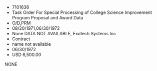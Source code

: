 * 7101636
* Task Order For Special Processing of College Science        Improvement Program Proposal and Award Data
* O/D,PRM
* 08/20/1971,06/30/1972
* None   DATA NOT AVAILABLE, Exotech Systems Inc
* Contract
*   name not available
* 06/30/1972
* USD 6,500.00

NONE